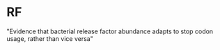 # RF
"Evidence that bacterial release factor abundance adapts to stop codon usage, rather than vice versa"
